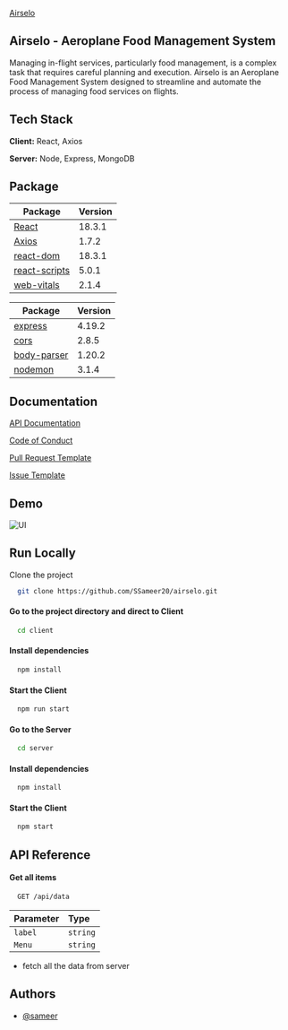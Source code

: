 [Airselo](./assets/banner.gif)

## Airselo - Aeroplane Food Management System
Managing in-flight services, particularly food management, is a complex task that requires careful planning and execution. Airselo is an Aeroplane Food Management System designed to streamline and automate the process of managing food services on flights.


## Tech Stack

**Client:** React, Axios

**Server:** Node, Express, MongoDB

## Package
| Package | Version |
| --- | ----------- |
| [React](https://www.npmjs.com/package/react) | 18.3.1 |
| [Axios](https://www.npmjs.com/package/axios) | 1.7.2 |
| [react-dom](https://www.npmjs.com/package/react-dom) | 18.3.1 |
| [react-scripts](https://www.npmjs.com/package/react-scripts) | 5.0.1 |
| [web-vitals](https://www.npmjs.com/package/web-vitals) | 2.1.4 |

| Package | Version |
| --- | ----------- |
| [express](https://www.npmjs.com/package/express) | 4.19.2 |
| [cors](https://www.npmjs.com/package/cors) | 2.8.5 |
| [body-parser](https://www.npmjs.com/package/body-parser) | 1.20.2 |
| [nodemon](https://www.npmjs.com/package/nodemon) | 3.1.4 |

## Documentation

[API Documentation](https://linktodocumentation)

[Code of Conduct](./CODE_OF_CONDUCT.md)

[Pull Request Template](./PR_TEMPLATE.md)

[Issue Template](./ISSUE_TEMPLATE.md)


## Demo

![UI](https://thumbor.forbes.com/thumbor/fit-in/900x510/https://www.forbes.com/advisor/wp-content/uploads/2023/05/online-learning.jpeg.jpg)


## Run Locally

Clone the project

```bash
  git clone https://github.com/SSameer20/airselo.git
```

#### Go to the project directory and direct to Client

```bash
  cd client
```

#### Install dependencies

```bash
  npm install
```

#### Start the Client

```bash
  npm run start
```
#### Go to the Server
```bash
  cd server
```

#### Install dependencies

```bash
  npm install
```

#### Start the Client

```bash
  npm start
```



## API Reference

#### Get all items

```bash
  GET /api/data
```

| Parameter | Type     |
| :-------- | :------- |
| `label` | `string` | 
| `Menu` | `string` |
- fetch all the data from server




## Authors

- [@sameer](https://github.com/SSameer20)

